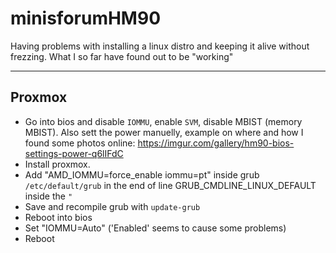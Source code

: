 # minisforumHM90
Having problems with installing a linux distro and keeping it alive without frezzing.
What I so far have found out to be "working"

-----------------
## Proxmox
* Go into bios and disable `IOMMU`, enable `SVM`, disable MBIST (memory MBIST). Also sett the power  manuelly, example on where and how I found some photos online: https://imgur.com/gallery/hm90-bios-settings-power-q6lIFdC
* Install proxmox.
* Add "AMD_IOMMU=force_enable iommu=pt"  inside grub `/etc/default/grub`  in the end of line GRUB_CMDLINE_LINUX_DEFAULT inside the `"`
* Save and recompile grub with `update-grub`
* Reboot into bios
* Set "IOMMU=Auto" ('Enabled' seems to cause some problems)
* Reboot

